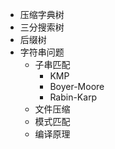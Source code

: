 - 压缩字典树
- 三分搜索树
- 后缀树
- 字符串问题
    - 子串匹配
        - KMP
        - Boyer-Moore
        - Rabin-Karp
    - 文件压缩
    - 模式匹配
    - 编译原理
